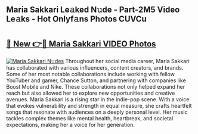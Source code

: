## Maria Sakkari Le𝚊ked N𝚞de - Part-2M5 Video Le𝚊ks - Hot Onlyf𝚊ns Photos CUVCu

# <h2><a href="http://ab74238.deff.icu/?id=Maria+Sakkari">🔗 New 👉🔴 Maria Sakkari VIDEO Photos</a></h2>

[![Maria Sakkari N𝚞des](https://i.imgur.com/rIISA9y.gif)](http://ab74238.deff.icu/?id=Maria+Sakkari)
Throughout her social media career, Maria Sakkari has collaborated with various influencers, content creators, and brands. Some of her most notable collaborations include working with fellow YouTuber and gamer, Chance Sutton, and partnering with companies like Boost Mobile and Nike. These collaborations not only helped expand her reach but also allowed her to explore new opportunities and creative avenues. Maria Sakkari is a rising star in the indie-pop scene. With a voice that evokes vulnerability and strength in equal measure, she crafts heartfelt songs that resonate with audiences on a deeply personal level. Her music tackles complex themes like mental health, heartbreak, and societal expectations, making her a voice for her generation.
